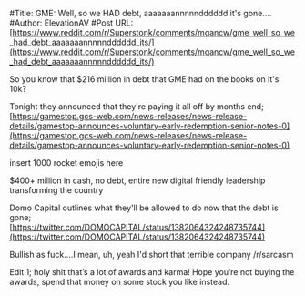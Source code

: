 #Title: GME: Well, so we HAD debt, aaaaaaannnnndddddd it's gone....
#Author: ElevationAV
#Post URL: [https://www.reddit.com/r/Superstonk/comments/mqancw/gme_well_so_we_had_debt_aaaaaaannnnndddddd_its/](https://www.reddit.com/r/Superstonk/comments/mqancw/gme_well_so_we_had_debt_aaaaaaannnnndddddd_its/)


So you know that $216 million in debt that GME had on the books on it's 10k?  


Tonight they announced that they're paying it all off by months end;  
[https://gamestop.gcs-web.com/news-releases/news-release-details/gamestop-announces-voluntary-early-redemption-senior-notes-0](https://gamestop.gcs-web.com/news-releases/news-release-details/gamestop-announces-voluntary-early-redemption-senior-notes-0)  


insert 1000 rocket emojis here  


$400+ million in cash, no debt, entire new digital friendly leadership transforming the country  


Domo Capital outlines what they'll be allowed to do now that the debt is gone;  
[https://twitter.com/DOMOCAPITAL/status/1382064324248735744](https://twitter.com/DOMOCAPITAL/status/1382064324248735744)  


Bullish as fuck....I mean, uh, yeah I'd short that terrible company /r/sarcasm

Edit 1; holy shit that’s a lot of awards and karma! Hope you’re not buying the awards, spend that money on some stock you like instead.